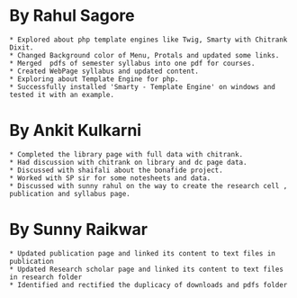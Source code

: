 By Rahul Sagore
===============

	* Explored about php template engines like Twig, Smarty with Chitrank Dixit.
	* Changed Background color of Menu, Protals and updated some links.
	* Merged  pdfs of semester syllabus into one pdf for courses.
	* Created WebPage syllabus and updated content.
	* Exploring about Template Engine for php.
	* Successfully installed 'Smarty - Template Engine' on windows and tested it with an example.




By Ankit Kulkarni
==================

	* Completed the library page with full data with chitrank.
	* Had discussion with chitrank on library and dc page data.
	* Discussed with shaifali about the bonafide project.
	* Worked with SP sir for some notesheets and data.
	* Discussed with sunny rahul on the way to create the research cell , publication and syllabus page. 

	
By Sunny Raikwar
===============
	* Updated publication page and linked its content to text files in publication
	* Updated Research scholar page and linked its content to text files in research folder
	* Identified and rectified the duplicacy of downloads and pdfs folder

